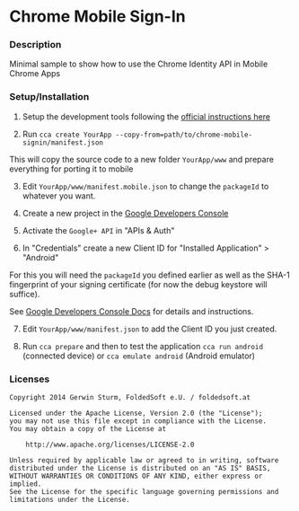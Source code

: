 # Chrome Mobile Sign-In

### Description

Minimal sample to show how to use the Chrome Identity API in Mobile Chrome Apps

### Setup/Installation

1.  Setup the development tools following the [official instructions here](https://github.com/MobileChromeApps/mobile-chrome-apps/blob/master/docs/Installation.md) 

2.  Run `cca create YourApp --copy-from=path/to/chrome-mobile-signin/manifest.json`

   This will copy the source code to a new folder `YourApp/www` and prepare everything for porting it to mobile
   
3.  Edit `YourApp/www/manifest.mobile.json` to change the `packageId` to whatever you want.

4.  Create a new project in the [Google Developers Console](https://cloud.google.com/console/project)

5.  Activate the `Google+ API` in "APIs & Auth"

6.  In "Credentials" create a new Client ID for "Installed Application" > "Android"

   For this you will need the `packageId` you defined earlier as well as the SHA-1 fingerprint of your signing certificate (for now the debug keystore will suffice).
   
   See [Google Developers Console Docs](https://developers.google.com/console/help/new/#installedapplications) for details and instructions.
   
7.  Edit `YourApp/www/manifest.json` to add the Client ID you just created.

8.  Run `cca prepare` and then to test the application `cca run android` (connected device) or `cca emulate android` (Android emulator)

   
### Licenses

```
Copyright 2014 Gerwin Sturm, FoldedSoft e.U. / foldedsoft.at

Licensed under the Apache License, Version 2.0 (the "License");
you may not use this file except in compliance with the License.
You may obtain a copy of the License at

    http://www.apache.org/licenses/LICENSE-2.0

Unless required by applicable law or agreed to in writing, software
distributed under the License is distributed on an "AS IS" BASIS,
WITHOUT WARRANTIES OR CONDITIONS OF ANY KIND, either express or implied.
See the License for the specific language governing permissions and
limitations under the License.
```
